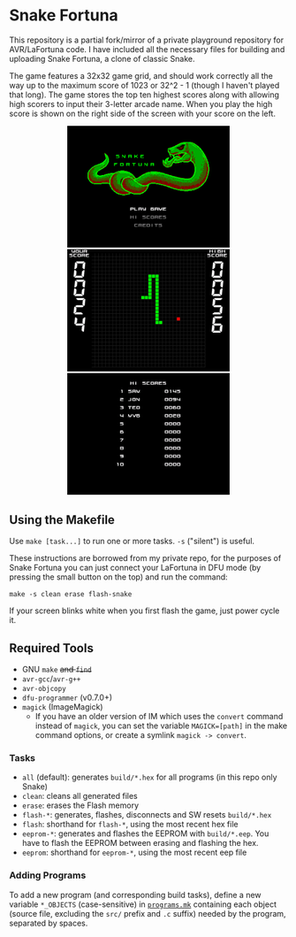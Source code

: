 # Snake Fortuna
This repository is a partial fork/mirror of a private playground repository for AVR/LaFortuna code. I have included all the necessary files for building and uploading Snake Fortuna, a clone of classic Snake.

The game features a 32x32 game grid, and should work correctly all the way up to the maximum score of 1023 or 32^2 - 1 (though I haven't played that long). The game stores the top ten highest scores along with allowing high scorers to input their 3-letter arcade name. When you play the high score is shown on the right side of the screen with your score on the left.

<p style="text-align: center">
    <img width="294" src="screenshots/mainmenu.png"><img width="294" src="screenshots/board.png"><img width="294" src="screenshots/hiscores.png">
</p>

## Using the Makefile
Use `make [task...]` to run one or more tasks. `-s` ("silent") is useful.

These instructions are borrowed from my private repo, for the purposes of Snake Fortuna you can just connect your LaFortuna in DFU mode (by pressing the small button on the top) and run the command:
```
make -s clean erase flash-snake
```
If your screen blinks white when you first flash the game, just power cycle it.

## Required Tools
- GNU `make` ~~and `find`~~
- `avr-gcc`/`avr-g++`
- `avr-objcopy`
- `dfu-programmer` (v0.7.0+)
- `magick` (ImageMagick)
  - If you have an older version of IM which uses the `convert` command instead of `magick`, you can set the variable `MAGICK=[path]` in the make command options, or create a symlink `magick -> convert`.

### Tasks
- `all` (default): generates `build/*.hex` for all programs (in this repo only Snake)
- `clean`: cleans all generated files
- `erase`: erases the Flash memory
- `flash-*`: generates, flashes, disconnects and SW resets `build/*.hex`
- `flash`: shorthand for `flash-*`, using the most recent hex file
- `eeprom-*`: generates and flashes the EEPROM with `build/*.eep`. You have to flash the EEPROM between erasing and flashing the hex.
- `eeprom`: shorthand for `eeprom-*`, using the most recent eep file

### Adding Programs
To add a new program (and corresponding build tasks), define a new variable `*_OBJECTS` (case-sensitive) in [`programs.mk`](programs.mk) containing each object (source file, excluding the `src/` prefix and `.c` suffix) needed by the program, separated by spaces.
